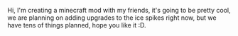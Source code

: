 Hi, I'm creating a minecraft mod with my friends, it's going to be pretty cool, we are planning on adding upgrades to the ice spikes right now, but we have tens of things planned, hope you like it :D.
